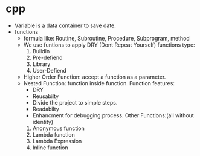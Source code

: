 # cpp
- Variable is a data container to save date.
- functions 
    - formula like: Routine, Subroutine, Procedure, Subprogram, method
    - We use funtions to apply DRY (Dont Repeat Yourself)
    functions type:
        1. BuildIn
        2. Pre-defiend
        3. Library
        4. User-Defiend 
    - Higher Order Function: accept a function as a parameter.
    - Nested Function: function inside function.
    Function features: 
        - DRY
        - Reusabilty
        - Divide the project to simple steps.
        - Readabilty 
        - Enhancment for debugging process.
    Other Functions:(all without identity)
        1. Anonymous function
        2. Lambda function
        3. Lambda Expression
        4. Inline function


